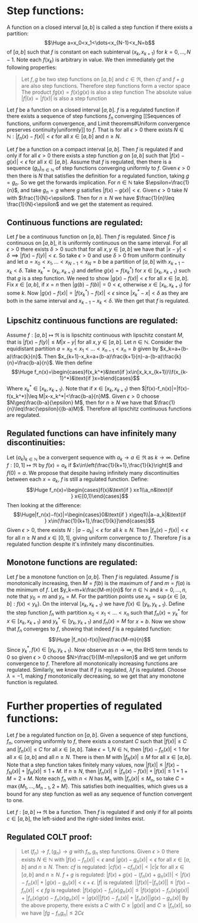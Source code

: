 
# Step functions:

A function on a closed interval $[a,b]$ is called a step function if there exists a partition:$$\Huge a=x_0<x_1<\dots<x_{N-1}<x_N=b$$of $[a,b]$ such that $f$ is constant on each subinterval $(x_k,x_{k+1})$ for $k=0,\dots,N-1$. Note each $f(x_k)$ is arbitrary in value. We then immediately get the following properties:
> Let $f,g$ be two step functions on $[a,b]$ and $c\in\Re$, then $cf$ and $f+g$ are also step functions. Therefore step functions form a vector space
> The product $fg(x)=f(x)g(x)$ is also a step function
> The absolute value $|f|(x)=|f(x)|$ is also a step function

Let $f$ be a function on a closed interval $[a,b]$. $f$ is a regulated function if there exists a sequence of step functions $f_n$ converging [[Sequences of functions, uniform convergence, and Limit theorems#Uniform convergence preserves continuity|uniformly]] to $f$. That is for all $\epsilon>0$ there exists $N\in \mathbb{N}:|f_n(x)-f(x)|<\epsilon$ for all $x\in[a,b]$ and $n\geq N$.

Let $f$ be a function on a compact interval $[a,b]$. Then $f$ is regulated if and only if for all $\epsilon>0$ there exists a step function $g$ on $[a,b]$ such that $|f(x)-g(x)|<\epsilon$ for all $x\in[a,b]$. Assume that $f$ is regulated, then there is a sequence $(g_n)_{n\in \mathbb{N}}$ of step functions converging uniformly to $f$. Given $\epsilon>0$ then there is $N$ that satisfies the definition for a regulated function, taking $g=g_n$. So we get the forwards implication. For $n\in \mathbb{N}$ take $\epsilon=\frac{1}{n}$, and take $g_n=g$ where $g$ satisfies $|f(x)-g(x)|<\epsilon$. Given $\epsilon>0$ take $N$ with $\frac{1}{N}<\epsilon$. Then for $n\geq N$ we have $\frac{1}{n}\leq \frac{1}{N}<\epsilon$ and we get the statement as required.

## Continuous functions are regulated:
Let $f$ be a continuous function on $[a,b]$. Then $f$ is regulated. Since $f$ is continuous on $[a,b]$, it is uniformly continuous on the same interval. For all $\epsilon>0$ there exists $\delta>0$ such that for all $x,y\in[a,b]$ we have that $|x-y|<\delta\implies|f(x)-f(y)|<\epsilon$. So take $\epsilon>0$ and use $\delta>0$ from uniform continuity and let $a=x_0<x_1,\dots<x_{N-1}<x_N=b$ be a partition of $[a,b]$ with $x_{k+1}-x_k<\delta$. Take $x^*_k=(x_k,x_{k+1})$ and define $g(x)=f(x_k^*)$ for $x\in[x_k,x_{k+1})$ such that $g$ is a step function. We need to show $|g(x)-f(x)|<\epsilon$ for all $x\in[a,b]$. Fix $x\in[a,b]$, if $x=n$ then $|g(b)-f(b)|=0<\epsilon$, otherwise $x\in[x_k,x_{k+1})$ for some $k$. Now $|g(x)-f(x)|=|f(x_k^*)-f(x)|<\epsilon$ since $|x_k^*-x|<\delta$ as they are both in the same interval and $x_{k-1}-x_k<\delta$. We then get that $f$ is regulated.

## Lipschitz continuous functions are regulated:
Assume $f:[a,b]\mapsto\Re$ is is lipschitz continuous with lipschitz constant $M$, that is $|f(x)-f(y)|\leq M|x-y|$ for all $x,y\in[a,b]$. Let $n\in \mathbb{N}$. Consider the equidistant partition $a=x_0<x_1<\dots<x_{n-1}<x_n=b$ given by $x_k=a+(b-a)\frac{k}{n}$. Then $x_{k+1}-x_k=a+(b-a)\frac{k+1}{n}-a-(b-a)\frac{k}{n}=\frac{b-a}{n}$. We then define $$\Huge f_n(x)=\begin{cases}f(x_k^*)&\text{if }x\in[x_k,x_{k+1})\\f(x_{k-1}^*)&\text{if }x=b\end{cases}$$Where $x_k^*\in[x_k,x_{k+1})$. Note that if $x\in[x_k,x_{k+1})$ then $|f(x)-f_n(x)|=|f(x)-f(x_k^*)|\leq M|x-x_k^*|<\frac{b-a}{n}M$. Given $\epsilon>0$ choose $N\geq\frac{b-a}{\epsilon} M$, then for $n\geq N$ we have that $\frac{1}{n}\leq\frac{\epsilon}{(b-a)M}$. Therefore all lipschitz continuous functions are regulated.

## Regulated functions can have infinitely many discontinuities:
Let $(a_k)_{k\in \mathbb{N}}$ be a convergent sequence with $a_k\to a\in\Re$ as $k\to \infty$. Define $f:[0,1]\mapsto\Re$ by $f(x)=a_k$ if $x\in\left(\frac{1}{k+1},\frac{1}{k}\right]$ and $f(0)=a$. We propose that despite having infinitely many discontinuities between each $x=a_k$, $f$ is still a regulated function. Define:$$\Huge f_n(x)=\begin{cases}f(x)&\text{if } x≥1\\a_n&\text{if } x∈[0,1)\end{cases}$$Then looking at the difference: $$\Huge|f_n(x)−f(x)|=\begin{cases}0&\text{if } x\geq1\\|a−a_k|&\text{if } x\in(\frac{1}{k+1},\frac{1}{k}]\end{cases}$$Given $\epsilon>0$, there exists $N:|a-a_k|<\epsilon$ for all $k\geq N$. Then $|f_n(x)-f(x)|<\epsilon$ for all $n\geq N$ and $x\in[0,1]$, giving uniform convergence to $f$. Therefore $f$ is a regulated function despite it's infinitely many discontinuities.

## Monotone functions are regulated:
Let $f$ be a monotone function on $[a,b]$. Then $f$ is regulated. Assume $f$ is monotonically increasing, then $M=f(b)$ is the maximum of $f$ and $m=f(a)$ is the minimum of $f$. Let $y_k=m+k\frac{M-m}{n}$ for $n\in \mathbb{N}$ and $k=0,\dots,n$, note that $y_0=m$ and $y_n=M$. For the partition points use $x_k=\sup\{x\in[a,b]:f(x)<y_k\}$. On the interval $[x_k,x_{k+1})$ we have $f(x)\in[y_k,y_{k+1})$. Define the step function $f_n$ with partition $x_0<x_1<\dots<x_n$ such that $f_n(x)=y_k^*$ for $x\in[x_k,x_{k+1})$ and $y_k^*\in[y_k,y_{k+1})$ and $f_n(x)=M$ for $x=b$. Now we show that $f_n$ converges to $f$, showing that indeed $f$ is a regulated function:$$\Huge |f_n(x)-f(x)|\leq\frac{M-m}{n}$$Since $y_k^*,f(x)\in[y_k,y_{k+1})$. Now observe as $n\to \infty$, the RHS term tends to $0$ so given $\epsilon>0$ choose $N>\frac{1}{(M-m)\epsilon}$ and we get uniform convergence to $f$. Therefore all monotonically increasing functions are regulated. Similarly, we know that if $f$ is regulated, $\lambda f$ is regulated. Choose $\lambda=-1$, making $f$ monotonically decreasing, so we get that any monotone function is regulated.

# Further properties of regulated functions:

Let $f$ be a regulated function on $[a,b]$. Given a sequence of step functions, $f_n$, converging uniformly to $f$, there exists a constant $C$ such that $|f(x)|\leq C$ and $|f_n(x)|\leq C$ for all $x\in[a,b]$. Take $\epsilon=1,N\in \mathbb{N}$, then $|f(x)-f_n(x)|<1$ for all $x\in[a,b]$ and all $n\geq N$. There is then $M$ with $|f_N(x)|\leq M$ for all $x\in[a,b]$. Note that a step function takes finitely many values, now $|f(x)|\leq|f(x)-f_N(x)|+|f_N(x)|\leq1+M$. If $n\geq N$, then $|f_n(x)|\leq|f_n(x)-f(x)|+|f(x)|\leq1+1+M=2+M$. Note each $f_n$ with $n<N$ has $M_n$ with $|f_n(x)|\leq M_n$, so take $C=\max\{M_1,\dots,M_{n-1},2+M\}$. This satisfies both inequalities, which gives us a bound for any step function as well as any sequence of function convergent to one.

Let $f:[a,b]\mapsto\Re$ be a function. Then $f$ is regulated if and only if for all points $c\in[a,b]$, the left-sided and the right-sided limites exist.
 
## Regulated COLT proof:
> Let $(f_n)\to f,(g_n)\to g$ with $f_n,g_n$ step functions. Given $\epsilon>0$ there exists $N\in \mathbb{N}$ with $|f(x)-f_n(x)|<\epsilon$ and $|g(x)-g_n(x)|<\epsilon$ for all $x\in[a,b]$ and $n\geq N$. Then: 
> $cf$ is regulated: $|cf(x)-cf_n(x)|<|c|\epsilon$ for all $x\in[a,b]$ and $n\geq N$.
> $f+g$ is regulated: $|f(x)+g(x)-(f_n(x)+g_n(x))|<|f(x)-f_n(x)|+|g(x)-g_n(x)|<\epsilon+\epsilon$.
> $|f|$ is regulated: $||f(x)|-|f_n(x)||\leq|f(x)-f_n(x)|< \epsilon$
> $fg$ is regulated: $|f(x)g(x)-f_n(x)g_n(x)|\leq|f(x)g(x)-f_n(x)g(x)|+|f_n(x)g(x)-f_n(x)g_n(x)|=|g(x)||f(x)-f_n(x)|+|f_n(x)||g(x)-g_n(x)|$ By the above property, there exists a $C$ with $C\geq|g(x)|$ and $C\geq|f_n(x)|$, so we have $|fg-f_ng_n|\leq2C \epsilon$
